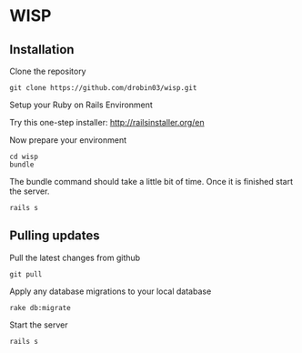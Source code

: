# WISP

## Installation

Clone the repository
```
git clone https://github.com/drobin03/wisp.git
```
Setup your Ruby on Rails Environment

Try this one-step installer: http://railsinstaller.org/en

Now prepare your environment
```
cd wisp
bundle
```

The bundle command should take a little bit of time. Once it is finished start the server.
```
rails s
```

## Pulling updates

Pull the latest changes from github
```
git pull
```

Apply any database migrations to your local database
```
rake db:migrate
```

Start the server
```
rails s
```
